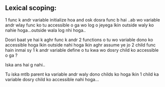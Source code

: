 ## Lexical scoping:

1 func k andr variable initialize hoa and osk dosra func b hai ..ab wo variable andr wlay func ko tu accessible o ga wo log o jeyega lkin outside waly ko nahie hoga...outside wala log nhi hoga..

Dosri baat ye hai k aghr func k andr 2 functions o tu wo variable dono ko accessible hoga lkin outside nahi hoga lkin aghr assume ye jo 2 child func hain inmai sy 1 k andr variable define o tu kwa wo dosry child ko accessible o ga ?

Iska ans hai g nahi..

Tu iska mtlb parent ka variable andr waly dono childs ko hoga lkin 1 child ka variable dosry child ko accessible nahi hoga...

